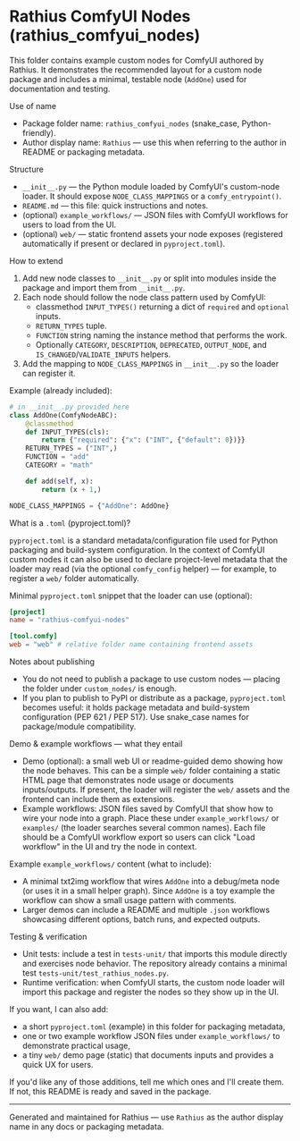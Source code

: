 # Rathius ComfyUI Nodes (rathius_comfyui_nodes)

This folder contains example custom nodes for ComfyUI authored by Rathius. It demonstrates the recommended layout for a custom node package and includes a minimal, testable node (`AddOne`) used for documentation and testing.

Use of name
- Package folder name: `rathius_comfyui_nodes` (snake_case, Python-friendly).
- Author display name: `Rathius` — use this when referring to the author in README or packaging metadata.

Structure

- `__init__.py` — the Python module loaded by ComfyUI's custom-node loader. It should expose `NODE_CLASS_MAPPINGS` or a `comfy_entrypoint()`.
- `README.md` — this file: quick instructions and notes.
- (optional) `example_workflows/` — JSON files with ComfyUI workflows for users to load from the UI.
- (optional) `web/` — static frontend assets your node exposes (registered automatically if present or declared in `pyproject.toml`).

How to extend

1. Add new node classes to `__init__.py` or split into modules inside the package and import them from `__init__.py`.
2. Each node should follow the node class pattern used by ComfyUI:
   - classmethod `INPUT_TYPES()` returning a dict of `required` and `optional` inputs.
   - `RETURN_TYPES` tuple.
   - `FUNCTION` string naming the instance method that performs the work.
   - Optionally `CATEGORY`, `DESCRIPTION`, `DEPRECATED`, `OUTPUT_NODE`, and `IS_CHANGED`/`VALIDATE_INPUTS` helpers.
3. Add the mapping to `NODE_CLASS_MAPPINGS` in `__init__.py` so the loader can register it.

Example (already included):

```python
# in __init__.py provided here
class AddOne(ComfyNodeABC):
    @classmethod
    def INPUT_TYPES(cls):
        return {"required": {"x": ("INT", {"default": 0})}}
    RETURN_TYPES = ("INT",)
    FUNCTION = "add"
    CATEGORY = "math"

    def add(self, x):
        return (x + 1,)

NODE_CLASS_MAPPINGS = {"AddOne": AddOne}
```

What is a `.toml` (pyproject.toml)?

`pyproject.toml` is a standard metadata/configuration file used for Python packaging and build-system configuration. In the context of ComfyUI custom nodes it can also be used to declare project-level metadata that the loader may read (via the optional `comfy_config` helper) — for example, to register a `web/` folder automatically.

Minimal `pyproject.toml` snippet that the loader can use (optional):

```toml
[project]
name = "rathius-comfyui-nodes"

[tool.comfy]
web = "web" # relative folder name containing frontend assets
```

Notes about publishing
- You do not need to publish a package to use custom nodes — placing the folder under `custom_nodes/` is enough.
- If you plan to publish to PyPI or distribute as a package, `pyproject.toml` becomes useful: it holds package metadata and build-system configuration (PEP 621 / PEP 517). Use snake_case names for package/module compatibility.

Demo & example workflows — what they entail

- Demo (optional): a small web UI or readme-guided demo showing how the node behaves. This can be a simple `web/` folder containing a static HTML page that demonstrates node usage or documents inputs/outputs. If present, the loader will register the `web/` assets and the frontend can include them as extensions.
- Example workflows: JSON files saved by ComfyUI that show how to wire your node into a graph. Place these under `example_workflows/` or `examples/` (the loader searches several common names). Each file should be a ComfyUI workflow export so users can click "Load workflow" in the UI and try the node in context.

Example `example_workflows/` content (what to include):
- A minimal txt2img workflow that wires `AddOne` into a debug/meta node (or uses it in a small helper graph). Since `AddOne` is a toy example the workflow can show a small usage pattern with comments.
- Larger demos can include a README and multiple `.json` workflows showcasing different options, batch runs, and expected outputs.

Testing & verification

- Unit tests: include a test in `tests-unit/` that imports this module directly and exercises node behavior. The repository already contains a minimal test `tests-unit/test_rathius_nodes.py`.
- Runtime verification: when ComfyUI starts, the custom node loader will import this package and register the nodes so they show up in the UI.

If you want, I can also add:
- a short `pyproject.toml` (example) in this folder for packaging metadata,
- one or two example workflow JSON files under `example_workflows/` to demonstrate practical usage,
- a tiny `web/` demo page (static) that documents inputs and provides a quick UX for users.

If you'd like any of those additions, tell me which ones and I'll create them. If not, this README is ready and saved in the package.

---
Generated and maintained for Rathius — use `Rathius` as the author display name in any docs or packaging metadata.
